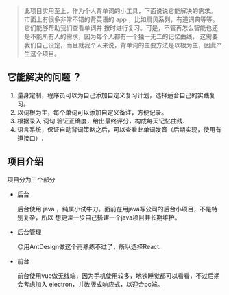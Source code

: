> 此项目实用至上，作为个人背单词的小工具，下面说说它能解决的需求。
市面上有很多非常不错的背英语的 app ，比如扇贝系列，有道词典等等。它们能够帮助我们查看单词并
按时进行复习。可是，不管再怎么智能也还是不能所有人的需求，因为每个人都有一个独一无二的记忆曲线，
这需要我们自己设定，而且就我个人来说，背单词的主要方法是以根为主，因此产生这个项目。


## 它能解决的问题 ？

1. 量身定制，程序员可以为自己添加自定义复习计划，选择适合自己的实践复习。
2. 以词根为主，每个单词可以添加自定义备注，方便记录。
3. 根据录入 词句 验证正确度，给出最终评分，构成每天记忆曲线.
4. 语言系统，保证自动背词策略之后，可以查看此单词发音（后期实现，使用有道接口）.

## 项目介绍

项目分为三个部分

+ 后台

  后台使用 java ，纯属小试牛刀。面前在用java写公司的后台小项目，不是特别复杂，所以
  想更深一步自己搭建一个java项目并长期维护。

+ 后台管理

  😊用AntDesign做这个再熟练不过了，所以选择React.

+ 前台

  前台使用vue做无线端，因为手机使用较多，地铁睡觉都可以看看，不过后期会考虑加入
  electron，并改版成响应式，以迎合pc端。
